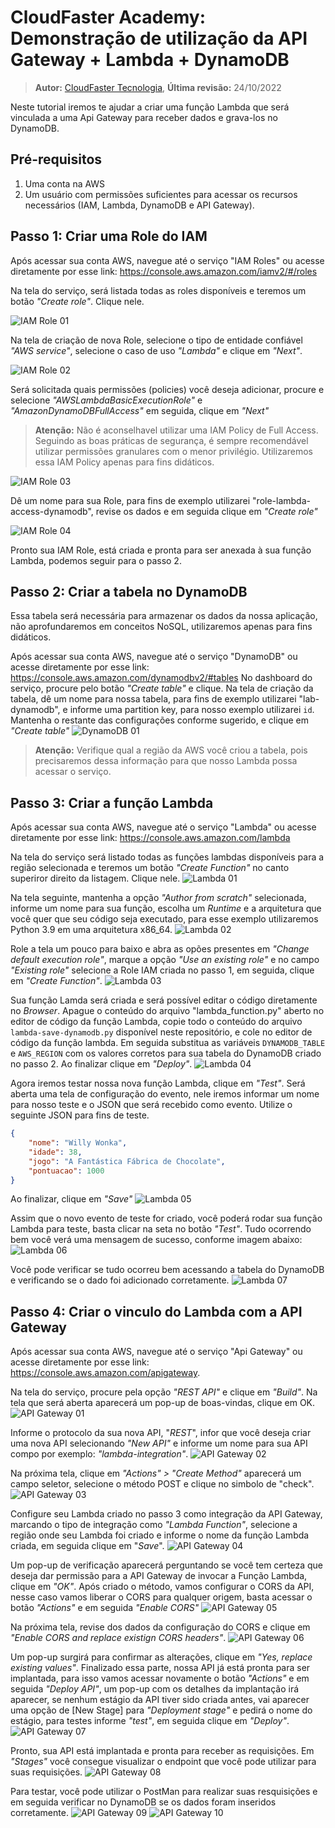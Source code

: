 # CloudFaster Academy: Demonstração de utilização da API Gateway + Lambda + DynamoDB

> **Autor:** [CloudFaster Tecnologia](https://cloudfaster.com.br), **Última revisão:** 24/10/2022

Neste tutorial iremos te ajudar a criar uma função Lambda que será vinculada a uma Api Gateway para receber dados e grava-los no DynamoDB.

## Pré-requisitos

1) Uma conta na AWS
2) Um usuário com permissões suficientes para acessar os recursos necessários (IAM, Lambda, DynamoDB e API Gateway).

## Passo 1: Criar uma Role do IAM

Após acessar sua conta AWS, navegue até o serviço "IAM Roles" ou acesse diretamente por esse link: <https://console.aws.amazon.com/iamv2/#/roles>

Na tela do serviço, será listada todas as roles disponíveis e teremos um botão *"Create role"*. Clique nele.

![IAM Role 01](./assets/iam-role-01.png)

Na tela de criação de nova Role, selecione o tipo de entidade confiável *"AWS service"*, selecione o caso de uso *"Lambda"* e clique em *"Next"*.

![IAM Role 02](./assets/iam-role-02.png)

Será solicitada quais permissões (policies) você deseja adicionar, procure e selecione *"AWSLambdaBasicExecutionRole"* e *"AmazonDynamoDBFullAccess"* em seguida, clique em *"Next"*

> **Atenção:** Não é aconselhavel utilizar uma IAM Policy de Full Access. Seguindo as boas práticas de segurança, é sempre recomendável utilizar permissões granulares com o menor privilégio. Utilizaremos essa IAM Policy apenas para fins didáticos.

![IAM Role 03](./assets/iam-role-03.png)

Dê um nome para sua Role, para fins de exemplo utilizarei "role-lambda-access-dynamodb", revise os dados e em seguida clique em *"Create role"*

![IAM Role 04](./assets/iam-role-04.png)

Pronto sua IAM Role, está criada e pronta para ser anexada à sua função Lambda, podemos seguir para o passo 2.

## Passo 2: Criar a tabela no DynamoDB

Essa tabela será necessária para armazenar os dados da nossa aplicação, não aprofundaremos em conceitos NoSQL, utilizaremos apenas para fins didáticos.

Após acessar sua conta AWS, navegue até o serviço "DynamoDB" ou acesse diretamente por esse link: <https://console.aws.amazon.com/dynamodbv2/#tables>
No dashboard do serviço, procure pelo botão *"Create table"* e clique.
Na tela de criação da tabela, dê um nome para nossa tabela, para fins de exemplo utilizarei "lab-dynamodb", e informe uma partition key, para nosso exemplo utilizarei `id`. Mantenha o restante das configurações conforme sugerido, e clique em *"Create table"*
![DynamoDB 01](./assets/dynamodb_01.png)

> **Atenção:** Verifique qual a região da AWS você criou a tabela, pois precisaremos dessa informação para que nosso Lambda possa acessar o serviço.

## Passo 3: Criar a função Lambda

Após acessar sua conta AWS, navegue até o serviço "Lambda" ou acesse diretamente por esse link: <https://console.aws.amazon.com/lambda>

Na tela do serviço será listado todas as funções lambdas disponíveis para a região selecionada e teremos um botão *"Create Function"* no canto superiror direito da listagem. Clique nele.
![Lambda 01](./assets/tela_01.png)

Na tela seguinte, mantenha a opção *"Author from scratch"* selecionada, informe um nome para sua função, escolha um *Runtime* e a arquitetura que você quer que seu código seja executado, para esse exemplo utilizaremos Python 3.9 em uma arquitetura x86_64.
![Lambda 02](./assets/tela_02.png)

Role a tela um pouco para baixo e abra as opões presentes em *"Change default execution role"*, marque a opção *"Use an existing role"* e no campo *"Existing role"* selecione a Role IAM criada no passo 1, em seguida, clique em *"Create Function"*.
![Lambda 03](./assets/tela_03.png)

Sua função Lamda será criada e será possível editar o código diretamente no *Browser*. Apague o conteúdo do arquivo "lambda_function.py" aberto no editor de código da função Lambda, copie todo o conteúdo do arquivo `lambda-save-dynamodb.py` disponível neste repositório, e cole no editor de código da função lambda. Em seguida substitua as variáveis `DYNAMODB_TABLE` e `AWS_REGION` com os valores corretos para sua tabela do DynamoDB criado no passo 2. Ao finalizar clique em *"Deploy"*.
![Lambda 04](./assets/tela_04.png)

Agora iremos testar nossa nova função Lambda, clique em *"Test"*. Será aberta uma tela de configuração do evento, nele iremos informar um nome para nosso teste e o JSON que será recebido como evento. Utilize o seguinte JSON para fins de teste.

```json
{
    "nome": "Willy Wonka",
    "idade": 38,
    "jogo": "A Fantástica Fábrica de Chocolate",
    "pontuacao": 1000
}
```

Ao finalizar, clique em *"Save"*
![Lambda 05](./assets/tela_05.png)

Assim que o novo evento de teste for criado, você poderá rodar sua função Lambda para teste, basta clicar na seta no botão *"Test"*. Tudo ocorrendo bem você verá uma mensagem de sucesso, conforme imagem abaixo:
![Lambda 06](./assets/tela_06.png)

Você pode verificar se tudo ocorreu bem acessando a tabela do DynamoDB e verificando se o dado foi adicionado corretamente.
![Lambda 07](./assets/tela_07.png)

## Passo 4: Criar o vinculo do Lambda com a API Gateway

Após acessar sua conta AWS, navegue até o serviço "Api Gateway" ou acesse diretamente por esse link: <https://console.aws.amazon.com/apigateway>.

Na tela do serviço, procure pela opção *"REST API"* e clique em *"Build"*. Na tela que será aberta aparecerá um pop-up de boas-vindas, clique em OK.
![API Gateway 01](./assets/api-gateway_01.png)

Informe o protocolo da sua nova API, "*REST*", infor que você deseja criar uma nova API selecionando *"New API"* e informe um nome para sua API compo por exemplo: *"lambda-integration"*.
![API Gateway 02](./assets/api-gateway_02.png)

Na próxima tela, clique em *"Actions" > "Create Method"* aparecerá um campo seletor, selecione o método POST e clique no simbolo de "check".
![API Gateway 03](./assets/api-gateway_03.png)

Configure seu Lambda criado no passo 3 como integração da API Gateway, marcando o tipo de integração como *"Lambda Function"*, selecione a região onde seu Lambda foi criado e informe o nome da função Lambda criada, em seguida clique em "*Save*".
![API Gateway 04](./assets/api-gateway_04.png)

Um pop-up de verificação aparecerá perguntando se você tem certeza que deseja dar permissão para a API Gateway de invocar a Função Lambda, clique em *"OK"*.
Após criado o método, vamos configurar o CORS da API, nesse caso vamos liberar o CORS para qualquer origem, basta acessar o botão *"Actions"* e em seguida *"Enable CORS"*
![API Gateway 05](./assets/api-gateway_05.png)

Na próxima tela, revise dos dados da configuração do CORS e clique em *"Enable CORS and replace existign CORS headers"*.
![API Gateway 06](./assets/api-gateway_06.png)

Um pop-up surgirá para confirmar as alterações, clique em *"Yes, replace existing values"*.
Finalizado essa parte, nossa API já está pronta para ser implantada, para isso vamos acessar novamente o botão *"Actions"* e em seguida *"Deploy API"*, um pop-up com os detalhes da implantação irá aparecer, se nenhum estágio da API tiver sido criada antes, vai aparecer uma opção de [New Stage] para *"Deployment stage"* e pedirá o nome do estágio, para testes informe *"test"*, em seguida clique em *"Deploy"*.
![API Gateway 07](./assets/api-gateway_07.png)

Pronto, sua API está implantada e pronta para receber as requisições. Em *"Stages"* você consegue visualizar o endpoint que você pode utilizar para suas requisições.
![API Gateway 08](./assets/api-gateway_08.png)

Para testar, você pode utilizar o PostMan para realizar suas resquisições e em seguida verificar no DynamoDB se os dados foram inseridos corretamente.
![API Gateway 09](./assets/api-gateway_09.png)
![API Gateway 10](./assets/api-gateway_10.png)
